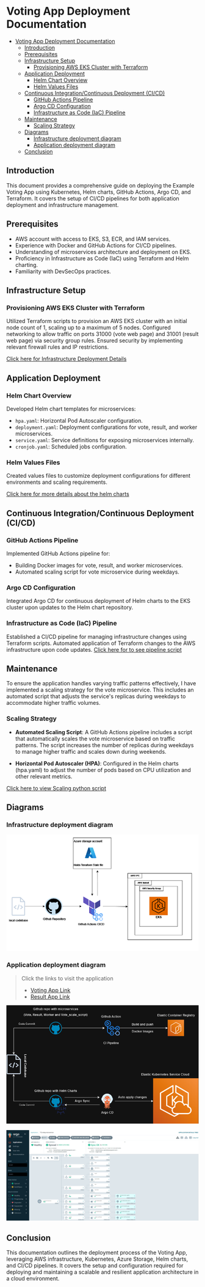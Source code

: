 # Voting App Deployment Documentation

- [Voting App Deployment Documentation](#voting-app-deployment-documentation)
  - [Introduction](#introduction)
  - [Prerequisites](#prerequisites)
  - [Infrastructure Setup](#infrastructure-setup)
    - [Provisioning AWS EKS Cluster with Terraform](#provisioning-aws-eks-cluster-with-terraform)
  - [Application Deployment](#application-deployment)
    - [Helm Chart Overview](#helm-chart-overview)
    - [Helm Values Files](#helm-values-files)
  - [Continuous Integration/Continuous Deployment (CI/CD)](#continuous-integrationcontinuous-deployment-cicd)
    - [GitHub Actions Pipeline](#github-actions-pipeline)
    - [Argo CD Configuration](#argo-cd-configuration)
    - [Infrastructure as Code (IaC) Pipeline](#infrastructure-as-code-iac-pipeline)
  - [Maintenance](#maintenance)
    - [Scaling Strategy](#scaling-strategy)
  - [Diagrams](#diagrams)
    - [Infrastructure deployment diagram](#infrastructure-deployment-diagram)
    - [Application deployment diagram](#application-deployment-diagram)
  - [Conclusion](#conclusion)

## Introduction

This document provides a comprehensive guide on deploying the Example Voting App using Kubernetes, Helm charts, GitHub Actions, Argo CD, and Terraform. It covers the setup of CI/CD pipelines for both application deployment and infrastructure management.

## Prerequisites

- AWS account with access to EKS, S3, ECR, and IAM services.
- Experience with Docker and GitHub Actions for CI/CD pipelines.
- Understanding of microservices architecture and deployment on EKS.
- Proficiency in Infrastructure as Code (IaC) using Terraform and Helm charting.
- Familiarity with DevSecOps practices.

## Infrastructure Setup

### Provisioning AWS EKS Cluster with Terraform

Utilized Terraform scripts to provision an AWS EKS cluster with an initial node count of 1, scaling up to a maximum of 5 nodes. Configured networking to allow traffic on ports 31000 (vote web page) and 31001 (result web page) via security group rules. Ensured security by implementing relevant firewall rules and IP restrictions.

[Click here for Infrastructure Deployment Details](infrastructure/README.md)

## Application Deployment

### Helm Chart Overview

Developed Helm chart templates for microservices:

- `hpa.yaml`: Horizontal Pod Autoscaler configuration.
- `deployment.yaml`: Deployment configurations for vote, result, and worker microservices.
- `service.yaml`: Service definitions for exposing microservices internally.
- `cronjob.yaml`: Scheduled jobs configuration.

### Helm Values Files

Created values files to customize deployment configurations for different environments and scaling requirements.

[Click here for more details about the helm charts](voting-app-helm-chart/README.md)

## Continuous Integration/Continuous Deployment (CI/CD)

### GitHub Actions Pipeline

Implemented GitHub Actions pipeline for:

- Building Docker images for vote, result, and worker microservices.
- Automated scaling script for vote microservice during weekdays.

### Argo CD Configuration

Integrated Argo CD for continuous deployment of Helm charts to the EKS cluster upon updates to the Helm chart repository.

### Infrastructure as Code (IaC) Pipeline

Established a CI/CD pipeline for managing infrastructure changes using Terraform scripts. Automated application of Terraform changes to the AWS infrastructure upon code updates.
[Click here for to see pipeline script](.github/workflows/call-apply-terraform-eks-infra.yaml)

## Maintenance

To ensure the application handles varying traffic patterns effectively, I have implemented a scaling strategy for the vote microservice. This includes an automated script that adjusts the service's replicas during weekdays to accommodate higher traffic volumes.

### Scaling Strategy

- **Automated Scaling Script**: A GitHub Actions pipeline includes a script that automatically scales the vote microservice based on traffic patterns. The script increases the number of replicas during weekdays to manage higher traffic and scales down during weekends.

- **Horizontal Pod Autoscaler (HPA)**: Configured in the Helm charts (hpa.yaml) to adjust the number of pods based on CPU utilization and other relevant metrics.

[Click here to view Scaling python script](./scaler/scale-vote-hpa/scale_hpa.py)

## Diagrams

### Infrastructure deployment diagram

![eks_Infraastructure_deployment](eks_Infraastructure_deployment.png)

### Application deployment diagram

> Click the links to visit the application
>
> - [Voting App Link](http://3.143.234.149:31000/)
> - [Result App Link](http://3.143.234.149:31001/)

![argocd_deployment_pipeline](argocd_deployment_pipeline.png)

![argocd voting app dashboard](argocd.png)

## Conclusion

This documentation outlines the deployment process of the Voting App, leveraging AWS infrastructure, Kubernetes, Azure Storage, Helm charts, and CI/CD pipelines. It covers the setup and configuration required for deploying and maintaining a scalable and resilient application architecture in a cloud environment.
